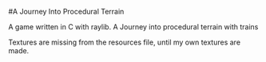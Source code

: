 #A Journey Into Procedural Terrain

A game written in C with raylib. A Journey into procedural terrain with trains

Textures are missing from the resources file, until my own textures are made.

